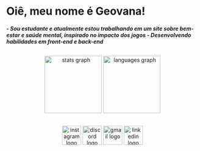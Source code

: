 <h1 align="left">Oiê, meu nome é Geovana!</h1>

<h5 align="left">
- Sou estudante e atualmente estou trabalhando em um site sobre bem-estar e saúde mental, inspirado no impacto dos jogos
- Desenvolvendo habilidades em front-end e back-end <br>
</h5>

##

<div align="center">
  <img src="https://github-readme-stats.vercel.app/api?username=geoaris&hide_title=false&hide_rank=false&show_icons=false&include_all_commits=true&count_private=true&disable_animations=false&theme=dark&locale=pt-br&hide_border=true" height="150" alt="stats graph"  />



  <img src="https://github-readme-stats.vercel.app/api/top-langs?username=geoaris&locale=pt-br&hide_title=false&layout=compact&card_width=420&langs_count=5&theme=dark&hide_border=true" height="150" alt="languages graph"  />
</div>

##

<div align="center">
<!--   <img src="https://cdn.jsdelivr.net/gh/devicons/devicon/icons/javascript/javascript-original.svg" height="30" alt="javascript logo"  />
  <img width="12" />
  <img src="https://cdn.jsdelivr.net/gh/devicons/devicon/icons/typescript/typescript-original.svg" height="30" alt="typescript logo"  />
  <img width="12" />
  <img src="https://cdn.jsdelivr.net/gh/devicons/devicon/icons/react/react-original.svg" height="30" alt="react logo"  />
  <img width="12" />
  <img src="https://cdn.jsdelivr.net/gh/devicons/devicon/icons/html5/html5-original.svg" height="30" alt="html5 logo"  />
  <img width="12" />
  <img src="https://cdn.jsdelivr.net/gh/devicons/devicon/icons/css3/css3-original.svg" height="30" alt="css3 logo"  />
  <img width="12" />
  <img src="https://cdn.jsdelivr.net/gh/devicons/devicon/icons/python/python-original.svg" height="30" alt="python logo"  />
  <img width="12" />
  <img src="https://cdn.jsdelivr.net/gh/devicons/devicon/icons/csharp/csharp-original.svg" height="30" alt="csharp logo"  /> -->
</div>

###

<div align="center">
  <img src="https://img.shields.io/static/v1?message=Instagram&logo=instagram&label=&color=E4405F&logoColor=white&labelColor=&style=for-the-badge" height="50" alt="instagram logo"  />
  <img src="https://img.shields.io/static/v1?message=Discord&logo=discord&label=&color=7289DA&logoColor=white&labelColor=&style=for-the-badge" height="50" alt="discord logo"  />
  <img src="https://img.shields.io/static/v1?message=Gmail&logo=gmail&label=&color=D14836&logoColor=white&labelColor=&style=for-the-badge" height="50" alt="gmail logo"  />
  <img src="https://img.shields.io/static/v1?message=LinkedIn&logo=linkedin&label=&color=0077B5&logoColor=white&labelColor=&style=for-the-badge" height="50" alt="linkedin logo"  />
</div>

###

<br clear="both">
